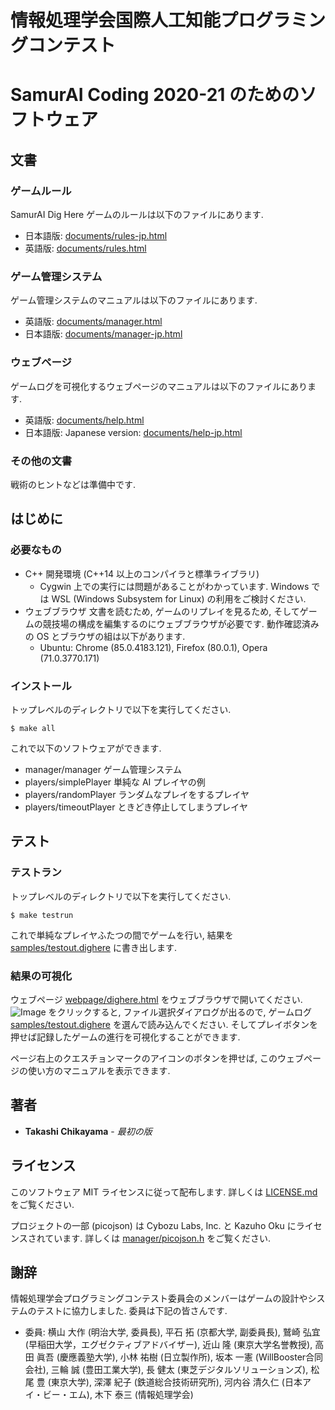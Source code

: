 # 情報処理学会国際人工知能プログラミングコンテスト
# SamurAI Coding 2020-21 のためのソフトウェア

## 文書
### ゲームルール
SamurAI Dig Here ゲームのルールは以下のファイルにあります.

* 日本語版: [documents/rules-jp.html](documents/rules-jp.html)
* 英語版: [documents/rules.html](documents/rules.html)
### ゲーム管理システム
ゲーム管理システムのマニュアルは以下のファイルにあります.

* 英語版: [documents/manager.html](documents/manager.html)
* 日本語版: [documents/manager-jp.html](documents/manager-jp.html)
### ウェブページ
ゲームログを可視化するウェブページのマニュアルは以下のファイルにあります.

* 英語版: [documents/help.html](documents/help.html)
* 日本語版: Japanese version: [documents/help-jp.html](documents/help-jp.html)
### その他の文書
戦術のヒントなどは準備中です.

## はじめに
### 必要なもの

* C++ 開発環境 (C++14 以上のコンパイラと標準ライブラリ)
	* Cygwin 上での実行には問題があることがわかっています.
Windows では WSL (Windows Subsystem for Linux) の利用をご検討ください.
* ウェブブラウザ
    文書を読むため, ゲームのリプレイを見るため,
    そしてゲームの競技場の構成を編集するのにウェブブラウザが必要です.
    動作確認済みの OS とブラウザの組は以下があります.
	* Ubuntu: Chrome (85.0.4183.121), Firefox (80.0.1), Opera (71.0.3770.171)

### インストール

トップレベルのディレクトリで以下を実行してください.

```
$ make all
```

これで以下のソフトウェアができます.

* manager/manager
   ゲーム管理システム
* players/simplePlayer
   単純な AI プレイヤの例
* players/randomPlayer
   ランダムなプレイをするプレイヤ
* players/timeoutPlayer
   ときどき停止してしまうプレイヤ

## テスト

### テストラン
トップレベルのディレクトリで以下を実行してください.

```
$ make testrun
```

これで単純なプレイヤふたつの間でゲームを行い, 結果を [samples/testout.dighere](samples/testout.dighere) に書き出します.

### 結果の可視化

ウェブページ [webpage/dighere.html](webpage/dighere.html)
をウェブブラウザで開いてください.
![Image](icons/import.png "import button") をクリックすると,
ファイル選択ダイアログが出るので,
ゲームログ [samples/testout.dighere](samples/testout.dighere)
を選んで読み込んでください.
そしてプレイボタンを押せば記録したゲームの進行を可視化することができます.

ページ右上のクエスチョンマークのアイコンのボタンを押せば, このウェブページの使い方のマニュアルを表示できます.

## 著者

* **Takashi Chikayama** - *最初の版*

## ライセンス

このソフトウェア MIT ライセンスに従って配布します.  詳しくは [LICENSE.md](LICENSE.md) をご覧ください.

プロジェクトの一部 (picojson) は Cybozu Labs, Inc. と Kazuho Oku にライセンスされています.  詳しくは [manager/picojson.h](manager/picojson.h) をご覧ください.

## 謝辞

情報処理学会プログラミングコンテスト委員会のメンバーはゲームの設計やシステムのテストに協力しました.  委員は下記の皆さんです.

* 委員:
横山 大作 (明治大学, 委員長),
平石 拓 (京都大学, 副委員長),
鷲崎 弘宜 (早稲田大学，エグゼクティブアドバイザー),
近山 隆 (東京大学名誉教授),
高田 眞吾 (慶應義塾大学),
小林 祐樹 (日立製作所),
坂本 一憲 (WillBooster合同会社),
三輪 誠 (豊田工業大学),
長 健太 (東芝デジタルソリューションズ),
松尾 豊 (東京大学),
深澤 紀子 (鉄道総合技術研究所),
河内谷 清久仁 (日本アイ・ビー・エム),
木下 泰三 (情報処理学会)
